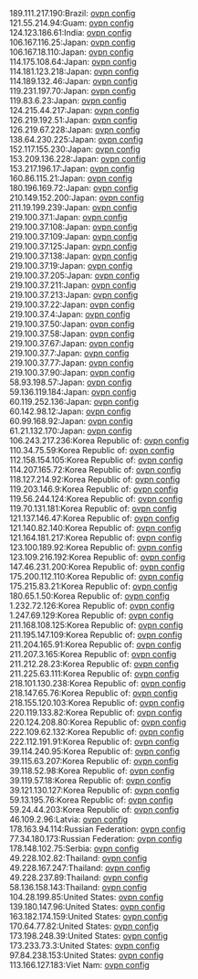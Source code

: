 189.111.217.190:Brazil: [ovpn config](vpn/189_111_217_190.ovpn)  
121.55.214.94:Guam: [ovpn config](vpn/121_55_214_94.ovpn)  
124.123.186.61:India: [ovpn config](vpn/124_123_186_61.ovpn)  
106.167.116.25:Japan: [ovpn config](vpn/106_167_116_25.ovpn)  
106.167.18.110:Japan: [ovpn config](vpn/106_167_18_110.ovpn)  
114.175.108.64:Japan: [ovpn config](vpn/114_175_108_64.ovpn)  
114.181.123.218:Japan: [ovpn config](vpn/114_181_123_218.ovpn)  
114.189.132.46:Japan: [ovpn config](vpn/114_189_132_46.ovpn)  
119.231.197.70:Japan: [ovpn config](vpn/119_231_197_70.ovpn)  
119.83.6.23:Japan: [ovpn config](vpn/119_83_6_23.ovpn)  
124.215.44.217:Japan: [ovpn config](vpn/124_215_44_217.ovpn)  
126.219.192.51:Japan: [ovpn config](vpn/126_219_192_51.ovpn)  
126.219.67.228:Japan: [ovpn config](vpn/126_219_67_228.ovpn)  
138.64.230.225:Japan: [ovpn config](vpn/138_64_230_225.ovpn)  
152.117.155.230:Japan: [ovpn config](vpn/152_117_155_230.ovpn)  
153.209.136.228:Japan: [ovpn config](vpn/153_209_136_228.ovpn)  
153.217.196.17:Japan: [ovpn config](vpn/153_217_196_17.ovpn)  
160.86.115.21:Japan: [ovpn config](vpn/160_86_115_21.ovpn)  
180.196.169.72:Japan: [ovpn config](vpn/180_196_169_72.ovpn)  
210.149.152.200:Japan: [ovpn config](vpn/210_149_152_200.ovpn)  
211.19.199.239:Japan: [ovpn config](vpn/211_19_199_239.ovpn)  
219.100.37.1:Japan: [ovpn config](vpn/219_100_37_1.ovpn)  
219.100.37.108:Japan: [ovpn config](vpn/219_100_37_108.ovpn)  
219.100.37.109:Japan: [ovpn config](vpn/219_100_37_109.ovpn)  
219.100.37.125:Japan: [ovpn config](vpn/219_100_37_125.ovpn)  
219.100.37.138:Japan: [ovpn config](vpn/219_100_37_138.ovpn)  
219.100.37.19:Japan: [ovpn config](vpn/219_100_37_19.ovpn)  
219.100.37.205:Japan: [ovpn config](vpn/219_100_37_205.ovpn)  
219.100.37.211:Japan: [ovpn config](vpn/219_100_37_211.ovpn)  
219.100.37.213:Japan: [ovpn config](vpn/219_100_37_213.ovpn)  
219.100.37.22:Japan: [ovpn config](vpn/219_100_37_22.ovpn)  
219.100.37.4:Japan: [ovpn config](vpn/219_100_37_4.ovpn)  
219.100.37.50:Japan: [ovpn config](vpn/219_100_37_50.ovpn)  
219.100.37.58:Japan: [ovpn config](vpn/219_100_37_58.ovpn)  
219.100.37.67:Japan: [ovpn config](vpn/219_100_37_67.ovpn)  
219.100.37.7:Japan: [ovpn config](vpn/219_100_37_7.ovpn)  
219.100.37.77:Japan: [ovpn config](vpn/219_100_37_77.ovpn)  
219.100.37.90:Japan: [ovpn config](vpn/219_100_37_90.ovpn)  
58.93.198.57:Japan: [ovpn config](vpn/58_93_198_57.ovpn)  
59.136.119.184:Japan: [ovpn config](vpn/59_136_119_184.ovpn)  
60.119.252.136:Japan: [ovpn config](vpn/60_119_252_136.ovpn)  
60.142.98.12:Japan: [ovpn config](vpn/60_142_98_12.ovpn)  
60.99.168.92:Japan: [ovpn config](vpn/60_99_168_92.ovpn)  
61.21.132.170:Japan: [ovpn config](vpn/61_21_132_170.ovpn)  
106.243.217.236:Korea Republic of: [ovpn config](vpn/106_243_217_236.ovpn)  
110.34.75.59:Korea Republic of: [ovpn config](vpn/110_34_75_59.ovpn)  
112.158.154.105:Korea Republic of: [ovpn config](vpn/112_158_154_105.ovpn)  
114.207.165.72:Korea Republic of: [ovpn config](vpn/114_207_165_72.ovpn)  
118.127.214.92:Korea Republic of: [ovpn config](vpn/118_127_214_92.ovpn)  
119.203.146.9:Korea Republic of: [ovpn config](vpn/119_203_146_9.ovpn)  
119.56.244.124:Korea Republic of: [ovpn config](vpn/119_56_244_124.ovpn)  
119.70.131.181:Korea Republic of: [ovpn config](vpn/119_70_131_181.ovpn)  
121.137.146.47:Korea Republic of: [ovpn config](vpn/121_137_146_47.ovpn)  
121.140.82.140:Korea Republic of: [ovpn config](vpn/121_140_82_140.ovpn)  
121.164.181.217:Korea Republic of: [ovpn config](vpn/121_164_181_217.ovpn)  
123.100.189.92:Korea Republic of: [ovpn config](vpn/123_100_189_92.ovpn)  
123.109.216.192:Korea Republic of: [ovpn config](vpn/123_109_216_192.ovpn)  
147.46.231.200:Korea Republic of: [ovpn config](vpn/147_46_231_200.ovpn)  
175.200.112.110:Korea Republic of: [ovpn config](vpn/175_200_112_110.ovpn)  
175.215.83.21:Korea Republic of: [ovpn config](vpn/175_215_83_21.ovpn)  
180.65.1.50:Korea Republic of: [ovpn config](vpn/180_65_1_50.ovpn)  
1.232.72.126:Korea Republic of: [ovpn config](vpn/1_232_72_126.ovpn)  
1.247.69.129:Korea Republic of: [ovpn config](vpn/1_247_69_129.ovpn)  
211.168.108.125:Korea Republic of: [ovpn config](vpn/211_168_108_125.ovpn)  
211.195.147.109:Korea Republic of: [ovpn config](vpn/211_195_147_109.ovpn)  
211.204.165.91:Korea Republic of: [ovpn config](vpn/211_204_165_91.ovpn)  
211.207.3.165:Korea Republic of: [ovpn config](vpn/211_207_3_165.ovpn)  
211.212.28.23:Korea Republic of: [ovpn config](vpn/211_212_28_23.ovpn)  
211.225.63.111:Korea Republic of: [ovpn config](vpn/211_225_63_111.ovpn)  
218.101.130.238:Korea Republic of: [ovpn config](vpn/218_101_130_238.ovpn)  
218.147.65.76:Korea Republic of: [ovpn config](vpn/218_147_65_76.ovpn)  
218.155.120.103:Korea Republic of: [ovpn config](vpn/218_155_120_103.ovpn)  
220.119.133.82:Korea Republic of: [ovpn config](vpn/220_119_133_82.ovpn)  
220.124.208.80:Korea Republic of: [ovpn config](vpn/220_124_208_80.ovpn)  
222.109.62.132:Korea Republic of: [ovpn config](vpn/222_109_62_132.ovpn)  
222.112.191.91:Korea Republic of: [ovpn config](vpn/222_112_191_91.ovpn)  
39.114.240.95:Korea Republic of: [ovpn config](vpn/39_114_240_95.ovpn)  
39.115.63.207:Korea Republic of: [ovpn config](vpn/39_115_63_207.ovpn)  
39.118.52.98:Korea Republic of: [ovpn config](vpn/39_118_52_98.ovpn)  
39.119.57.18:Korea Republic of: [ovpn config](vpn/39_119_57_18.ovpn)  
39.121.130.127:Korea Republic of: [ovpn config](vpn/39_121_130_127.ovpn)  
59.13.195.76:Korea Republic of: [ovpn config](vpn/59_13_195_76.ovpn)  
59.24.44.203:Korea Republic of: [ovpn config](vpn/59_24_44_203.ovpn)  
46.109.2.96:Latvia: [ovpn config](vpn/46_109_2_96.ovpn)  
178.163.94.114:Russian Federation: [ovpn config](vpn/178_163_94_114.ovpn)  
77.34.180.173:Russian Federation: [ovpn config](vpn/77_34_180_173.ovpn)  
178.148.102.75:Serbia: [ovpn config](vpn/178_148_102_75.ovpn)  
49.228.102.82:Thailand: [ovpn config](vpn/49_228_102_82.ovpn)  
49.228.167.247:Thailand: [ovpn config](vpn/49_228_167_247.ovpn)  
49.228.237.89:Thailand: [ovpn config](vpn/49_228_237_89.ovpn)  
58.136.158.143:Thailand: [ovpn config](vpn/58_136_158_143.ovpn)  
104.28.199.85:United States: [ovpn config](vpn/104_28_199_85.ovpn)  
139.180.147.96:United States: [ovpn config](vpn/139_180_147_96.ovpn)  
163.182.174.159:United States: [ovpn config](vpn/163_182_174_159.ovpn)  
170.64.77.82:United States: [ovpn config](vpn/170_64_77_82.ovpn)  
173.198.248.39:United States: [ovpn config](vpn/173_198_248_39.ovpn)  
173.233.73.3:United States: [ovpn config](vpn/173_233_73_3.ovpn)  
97.84.238.153:United States: [ovpn config](vpn/97_84_238_153.ovpn)  
113.166.127.183:Viet Nam: [ovpn config](vpn/113_166_127_183.ovpn)  
